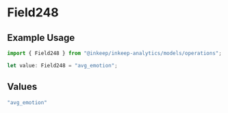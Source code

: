 # Field248

## Example Usage

```typescript
import { Field248 } from "@inkeep/inkeep-analytics/models/operations";

let value: Field248 = "avg_emotion";
```

## Values

```typescript
"avg_emotion"
```